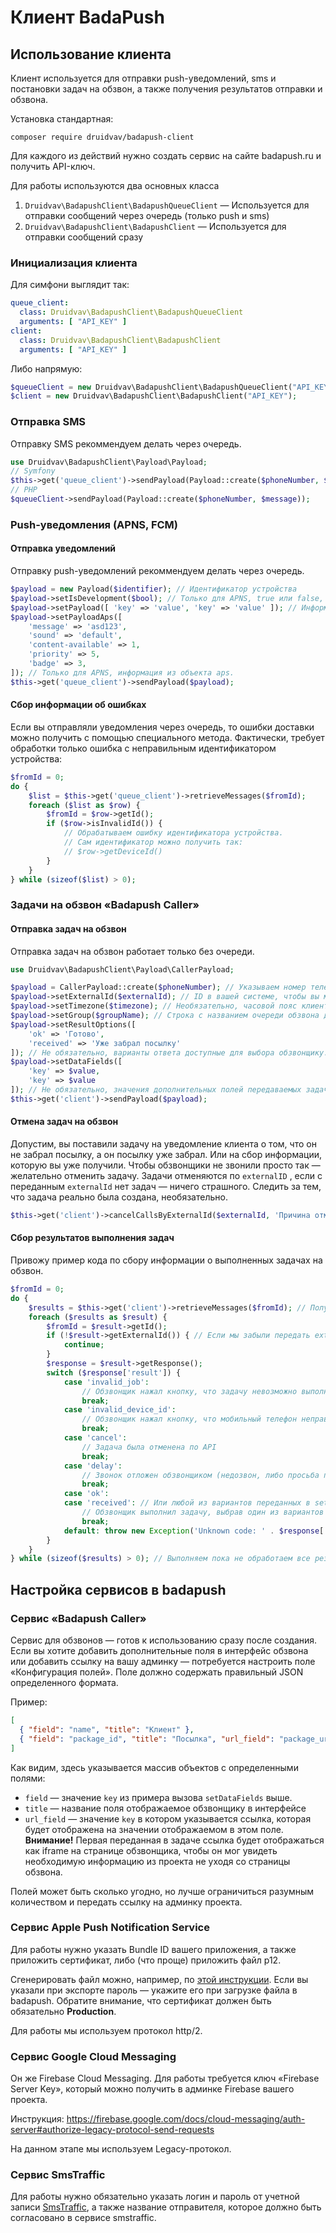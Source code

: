# Клиент BadaPush

## Использование клиента

Клиент используется для отправки push-уведомлений, sms и постановки задач на обзвон, а также получения результатов отправки и обзвона. 

Установка стандартная:

```
composer require druidvav/badapush-client
```

Для каждого из действий нужно создать сервис на сайте badapush.ru и получить API-ключ.

Для работы используются два основных класса

1. `Druidvav\BadapushClient\BadapushQueueClient` — Используется для отправки сообщений через очередь (только push и sms)
2. `Druidvav\BadapushClient\BadapushClient` — Используется для отправки сообщений сразу

### Инициализация клиента

Для симфони выглядит так:

```yaml
queue_client:
  class: Druidvav\BadapushClient\BadapushQueueClient
  arguments: [ "API_KEY" ]
client:
  class: Druidvav\BadapushClient\BadapushClient
  arguments: [ "API_KEY" ]
```

Либо напрямую:

```php
$queueClient = new Druidvav\BadapushClient\BadapushQueueClient("API_KEY");
$client = new Druidvav\BadapushClient\BadapushClient("API_KEY");
```

### Отправка SMS

Отправку SMS рекоммендуем делать через очередь.

```php
use Druidvav\BadapushClient\Payload\Payload; 
// Symfony
$this->get('queue_client')->sendPayload(Payload::create($phoneNumber, $message));
// PHP
$queueClient->sendPayload(Payload::create($phoneNumber, $message));
```

### Push-уведомления (APNS, FCM)

#### Отправка уведомлений

Отправку push-уведомлений рекоммендуем делать через очередь.

```php
$payload = new Payload($identifier); // Идентификатор устройства
$payload->setIsDevelopment($bool); // Только для APNS, true или false, можно не использовать вообще
$payload->setPayload([ 'key' => 'value', 'key' => 'value' ]); // Информация которая будет передана в приложение
$payload->setPayloadAps([
    'message' => 'asd123',
    'sound' => 'default',
    'content-available' => 1,
    'priority' => 5,
    'badge' => 3,
]); // Только для APNS, информация из объекта aps.
$this->get('queue_client')->sendPayload($payload);
```

#### Сбор информации об ошибках

Если вы отправляли уведомления через очередь, то ошибки доставки можно получить с помощью специального метода. Фактически, требует обработки только ошибка с неправильным идентификатором устройства:

```php
$fromId = 0;
do {
    $list = $this->get('queue_client')->retrieveMessages($fromId);
    foreach ($list as $row) {
        $fromId = $row->getId();
        if ($row->isInvalidId()) {
            // Обрабатываем ошибку идентификатора устройства.
            // Сам идентификатор можно получить так:
            // $row->getDeviceId()
        }
    }
} while (sizeof($list) > 0);
```

### Задачи на обзвон «Badapush Caller»

#### Отправка задач на обзвон

Отправка задач на обзвон работает только без очереди.

```php
use Druidvav\BadapushClient\Payload\CallerPayload;

$payload = CallerPayload::create($phoneNumber); // Указываем номер телефона, по которому звонить
$payload->setExternalId($externalId); // ID в вашей системе, чтобы вы могли опознать результат обзвона. Например, номер посылки.
$payload->setTimezone($timezone); // Необязательно, часовой пояс клиента в том виде, в каком его отдает dadata.
$payload->setGroup($groupName); // Строка с названием очереди обзвона для разбиения задач на группы. Если разбивка не нужна — укажите одну строку для всех задач.
$payload->setResultOptions([
    'ok' => 'Готово',
    'received' => 'Уже забрал посылку'
]); // Не обязательно, варианты ответа доступные для выбора обзвонщику. Если не указать — будет только ok. Нужно указывать только если вы потом будете обрабатывать результаты обзвона.
$payload->setDataFields([
    'key' => $value,
    'key' => $value
]); // Не обязательно, значения дополнительных полей передаваемых задаче обзвона, подробнее смотри в разделе "Настройка сервисов". Если не указывать доступно только решение "ok" => "Готово!"
$this->get('client')->sendPayload($payload);
```

#### Отмена задач на обзвон

Допустим, вы поставили задачу на уведомление клиента о том, что он не забрал посылку, а он посылку уже забрал. Или на сбор информации, которую вы уже получили. Чтобы обзвонщики не звонили просто так — желательно отменить задачу. Задачи отменяются по `externalID` , если с переданным `externalId` нет задач — ничего страшного. Следить за тем, что задача реально была создана, необязательно.

```php
$this->get('client')->cancelCallsByExternalId($externalId, 'Причина отмены');
```

#### Сбор результатов выполнения задач

Привожу пример кода по сбору информации о выполненных задачах на обзвон.

```php
$fromId = 0;
do {
    $results = $this->get('client')->retrieveMessages($fromId); // Получаем пачку сообщений для обработки. $maxId, если не равен нулю помечает все сообщения с id до fromId включительно как прочитанные и больше не возвращает их в следующих запросах. По аналогии с API Telegram.
    foreach ($results as $result) {
        $fromId = $result->getId();
        if (!$result->getExternalId()) { // Если мы забыли передать externalId, то обработать не сможем :)
            continue;
        }
        $response = $result->getResponse();
        switch ($response['result']) {
            case 'invalid_job':
                // Обзвонщик нажал кнопку, что задачу невозможно выполнить
                break;
            case 'invalid_device_id':
                // Обзвонщик нажал кнопку, что мобильный телефон неправильный
                break;
            case 'cancel':
                // Задача была отменена по API
                break;
            case 'delay':
                // Звонок отложен обзвонщиком (недозвон, либо просьба перезвонить)
                break;
            case 'ok':
            case 'received': // Или любой из вариантов переданных в setDataFields 
                // Обзвонщик выполнил задачу, выбрав один из вариантов
                break;
            default: throw new Exception('Unknown code: ' . $response['result']);
        }
    }
} while (sizeof($results) > 0); // Выполняем пока не обработаем все результаты
```

## Настройка сервисов в badapush

### Сервис «Badapush Caller»

Сервис для обзвонов — готов к использованию сразу после создания. Если вы хотите добавить дополнительные поля в интерфейс обзвона или добавить ссылку на вашу админку — потребуется настроить поле «Конфигурация полей». Поле должно содержать правильный JSON определенного формата.

Пример:

```json
[
  { "field": "name", "title": "Клиент" },
  { "field": "package_id", "title": "Посылка", "url_field": "package_url" }
]
```

Как видим, здесь указывается массив объектов с определенными полями:

- `field` — значение `key` из примера вызова `setDataFields` вышe.
- `title` — название поля отображаемое обзвонщику в интерфейсе
- `url_field` — значение `key` в котором указывается ссылка, которая будет отображена на значении отображаемом в этом поле. **Внимание!** Первая переданная в задаче ссылка будет отображаться как iframe на странице обзвонщика, чтобы он мог увидеть необходимую информацию из проекта не уходя со страницы обзвона.

Полей может быть сколько угодно, но лучше ограничиться разумным количеством и передать ссылку на админку проекта.

### Сервис Apple Push Notification Service

Для работы нужно указать Bundle ID вашего приложения, а также приложить сертификат, либо (что проще) приложить файл p12.

Сгенерировать файл можно, например, по [этой инструкции](https://help.attendify.com/en/articles/613466-how-to-export-a-push-notification-apns-certificate-in-a-p12-file). Если вы указали при экспорте пароль — укажите его при загрузке файла в badapush. Обратите внимание, что сертификат должен быть обязательно **Production**.

Для работы мы используем протокол http/2.

### Сервис Google Cloud Messaging

Он же Firebase Cloud Messaging. Для работы требуется ключ «Firebase Server Key», который можно получить в админке Firebase вашего проекта.

Инструкция: https://firebase.google.com/docs/cloud-messaging/auth-server#authorize-legacy-protocol-send-requests

На данном этапе мы используем Legacy-протокол.

### Сервис SmsTraffic

Для работы нужно обязательно указать логин и пароль от учетной записи [SmsTraffic](https://www.smstraffic.ru), а также название отправителя, которое должно быть согласовано в сервисе smstraffic.